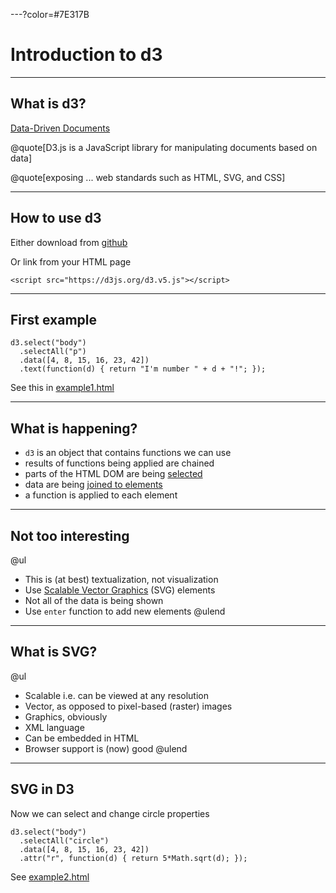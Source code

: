 ---?color=#7E317B

# Introduction to d3


---

## What is d3?

[Data-Driven Documents](https://d3js.org/)

@quote[D3.js is a JavaScript library for manipulating documents based on data]

@quote[exposing ... web standards such as HTML, SVG, and CSS]


---

## How to use d3

Either download from [github](https://github.com/d3/d3)

Or link from your HTML page
```
<script src="https://d3js.org/d3.v5.js"></script>
```

---

## First example

```
d3.select("body")
  .selectAll("p")
  .data([4, 8, 15, 16, 23, 42])
  .text(function(d) { return "I'm number " + d + "!"; });
```

See this in [example1.html](https://github.com/stevenaeola/gitpitch/blob/master/prog/js_intro_d3/example1.html)

---

## What is happening?

- `d3` is an object that contains functions we can use
- results of functions being applied are chained
- parts of the HTML DOM are being [selected](https://github.com/d3/d3/blob/master/API.md#selections-d3-selection)
- data are being [joined to elements](https://github.com/d3/d3-selection/blob/v1.4.0/README.md#joining-data)
- a function is applied to each element

---

## Not too interesting

@ul
- This is (at best) textualization, not visualization
- Use [Scalable Vector Graphics](https://www.w3.org/Graphics/SVG/IG/resources/svgprimer.html) (SVG) elements
- Not all of the data is being shown
- Use `enter` function to add new elements
@ulend

---

## What is SVG?

@ul
- Scalable i.e. can be viewed at any resolution
- Vector, as opposed to pixel-based (raster) images
- Graphics, obviously
- XML language
- Can be embedded in HTML
- Browser support is (now) good
@ulend

---

## SVG in D3

Now we can select and change circle properties

```
d3.select("body")
  .selectAll("circle")
  .data([4, 8, 15, 16, 23, 42])
  .attr("r", function(d) { return 5*Math.sqrt(d); });
```

See [example2.html](https://github.com/stevenaeola/gitpitch/blob/master/prog/js_intro_d3/example2.html)






